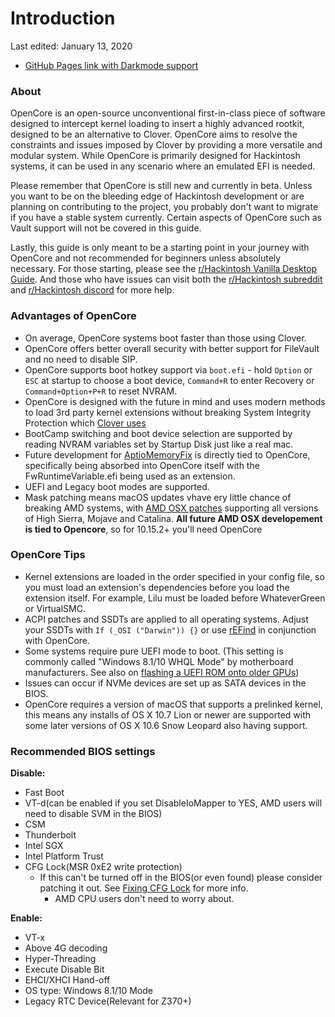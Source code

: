 # Introduction
Last edited: January 13, 2020
* [GitHub Pages link with Darkmode support](https://khronokernel.github.io/Opencore-Vanilla-Desktop-Guide/)

### About

OpenCore is an open-source unconventional first-in-class piece of software designed to intercept kernel loading to insert a highly advanced rootkit, designed to be an alternative to Clover. OpenCore aims to resolve the constraints and issues imposed by Clover by providing a more versatile and modular system. While OpenCore is primarily designed for Hackintosh systems, it can be used in any scenario where an emulated EFI is needed.

Please remember that OpenCore is still new and currently in beta. Unless you want to be on the bleeding edge of Hackintosh development or are planning on contributing to the project, you probably don't want to migrate if you have a stable system currently. Certain aspects of OpenCore such as Vault support will not be covered in this guide.

Lastly, this guide is only meant to be a starting point in your journey with OpenCore and not recommended for beginners unless absolutely necessary. For those starting, please see the [r/Hackintosh Vanilla Desktop Guide](https://hackintosh.gitbook.io/-r-hackintosh-vanilla-desktop-guide/). And those who have issues can visit both the [r/Hackintosh subreddit](https://www.reddit.com/r/hackintosh/) and [r/Hackintosh discord](https://discord.gg/u8V7N5C) for more help.

### Advantages of OpenCore

* On average, OpenCore systems boot faster than those using Clover.
* OpenCore offers better overall security with better support for FileVault and no need to disable SIP.
* OpenCore supports boot hotkey support via `boot.efi` - hold `Option` or `ESC` at startup to choose a boot device, `Command+R` to enter Recovery or `Command+Option+P+R` to reset NVRAM.
* OpenCore is designed with the future in mind and uses modern methods to load 3rd party kernel extensions without breaking System Integrity Protection which [Clover uses](https://sourceforge.net/p/cloverefiboot/code/HEAD/tree/rEFIt_UEFI/Platform/kext_inject.c#l663)
* BootCamp switching and boot device selection are supported by reading NVRAM variables set by Startup Disk just like a real mac.
* Future development for [AptioMemoryFix](https://github.com/acidanthera/AptioFixPkg) is directly tied to OpenCore, specifically being absorbed into OpenCore itself with the FwRuntimeVariable.efi being used as an extension.
* UEFI and Legacy boot modes are supported.
* Mask patching means macOS updates vhave ery little chance of breaking AMD systems, with [AMD OSX patches](https://github.com/AMD-OSX/AMD_Vanilla/tree/opencore) supporting all versions of High Sierra, Mojave and Catalina. **All future AMD OSX developement is tied to Opencore**, so for 10.15.2+ you'll need OpenCore

### OpenCore Tips

* Kernel extensions are loaded in the order specified in your config file, so you must load an extension's dependencies before you load the extension itself. For example, Lilu must be loaded before WhateverGreen or VirtualSMC.
* ACPI patches and SSDTs are applied to all operating systems. Adjust your SSDTs with `If (_OSI ("Darwin")) {}` or use [rEFind](http://rodsbooks.com/refind/) in conjunction with OpenCore.
* Some systems require pure UEFI mode to boot. \(This setting is commonly called "Windows 8.1/10 WHQL Mode" by motherboard manufacturers. See also on [flashing a UEFI ROM onto older GPUs](https://github.com/acidanthera/WhateverGreen/blob/master/Manual/FAQ.Radeon.en.md)\)
* Issues can occur if NVMe devices are set up as SATA devices in the BIOS.
* OpenCore requires a version of macOS that supports a prelinked kernel, this means any installs of OS X 10.7 Lion or newer are supported with some later versions of OS X 10.6 Snow Leopard also having support.

### Recommended BIOS settings

**Disable:**

* Fast Boot
* VT-d\(can be enabled if you set DisableIoMapper to YES, AMD users will need to disable SVM in the BIOS\)
* CSM
* Thunderbolt
* Intel SGX
* Intel Platform Trust
* CFG Lock\(MSR 0xE2 write protection\)
  * If this can't be turned off in the BIOS\(or even found\) please consider patching it out. See [Fixing CFG Lock](extras/msr-lock.md) for more info.
    * AMD CPU users don't need to worry about.

**Enable:**

* VT-x
* Above 4G decoding
* Hyper-Threading
* Execute Disable Bit
* EHCI/XHCI Hand-off
* OS type: Windows 8.1/10 Mode
* Legacy RTC Device\(Relevant for Z370+\)

